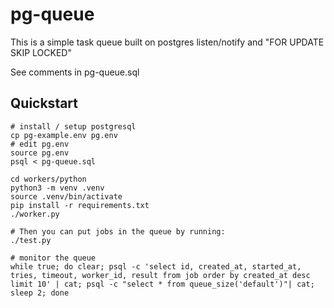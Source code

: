 # pg-queue

This is a simple task queue built on postgres listen/notify and "FOR UPDATE
SKIP LOCKED"

See comments in pg-queue.sql

## Quickstart

```
# install / setup postgresql
cp pg-example.env pg.env
# edit pg.env
source pg.env
psql < pg-queue.sql

cd workers/python
python3 -m venv .venv
source .venv/bin/activate
pip install -r requirements.txt
./worker.py

# Then you can put jobs in the queue by running:
./test.py

# monitor the queue
while true; do clear; psql -c 'select id, created_at, started_at, tries, timeout, worker_id, result from job order by created_at desc limit 10' | cat; psql -c "select * from queue_size('default')"| cat; sleep 2; done
```
